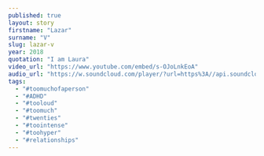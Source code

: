 ```yaml
---
published: true
layout: story
firstname: "Lazar"
surname: "V"
slug: lazar-v
year: 2018
quotation: "I am Laura"
video_url: "https://www.youtube.com/embed/s-OJoLnkEoA"
audio_url: "https://w.soundcloud.com/player/?url=https%3A//api.soundcloud.com/tracks/484902516%3Fsecret_token%3Ds-dVKjW&color=%23fe0000&inverse=false&auto_play=false&show_user=false"
tags:
  - "#toomuchofaperson"
  - "#ADHD"
  - "#tooloud"
  - "#toomuch"
  - "#twenties"
  - "#toointense"
  - "#toohyper"
  - "#relationships"
---
```

